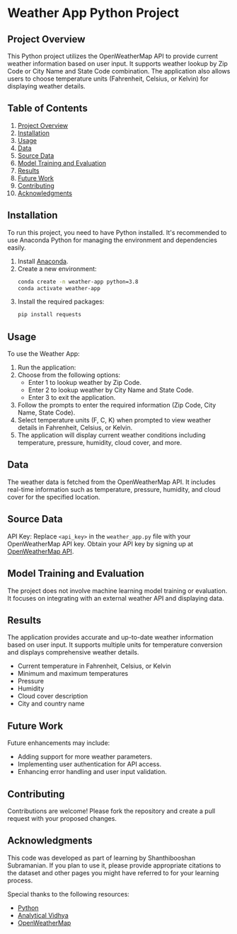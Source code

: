 
# Weather App Python Project

## Project Overview

This Python project utilizes the OpenWeatherMap API to provide current weather information based on user input. It supports weather lookup by Zip Code or City Name and State Code combination. The application also allows users to choose temperature units (Fahrenheit, Celsius, or Kelvin) for displaying weather details.

## Table of Contents

1. [Project Overview](#project-overview)
2. [Installation](#installation)
3. [Usage](#usage)
4. [Data](#data)
5. [Source Data](#source-data)
6. [Model Training and Evaluation](#model-training-and-evaluation)
7. [Results](#results)
8. [Future Work](#future-work)
9. [Contributing](#contributing)
10. [Acknowledgments](#acknowledgments)


## Installation

To run this project, you need to have Python installed. It's recommended to use Anaconda Python for managing the environment and dependencies easily.

1. Install [Anaconda](https://www.anaconda.com/products/individual).
2. Create a new environment:
    ```sh
    conda create -n weather-app python=3.8
    conda activate weather-app
    ```
3. Install the required packages:
    ```sh
    pip install requests
    ```
##  Usage

To use the Weather App:

1. Run the application:
2. Choose from the following options:
    - Enter 1 to lookup weather by Zip Code.
    - Enter 2 to lookup weather by City Name and State Code.
    - Enter 3 to exit the application.
3. Follow the prompts to enter the required information (Zip Code, City Name, State Code).
4. Select temperature units (F, C, K) when prompted to view weather details in Fahrenheit, Celsius, or Kelvin.
5. The application will display current weather conditions including temperature, pressure, humidity, cloud cover, and more.

## Data

The weather data is fetched from the OpenWeatherMap API. It includes real-time information such as temperature, pressure, humidity, and cloud cover for the specified location.

## Source Data

API Key: Replace `<api_key>` in the `weather_app.py` file with your OpenWeatherMap API key. Obtain your API key by signing up at [OpenWeatherMap API](https://openweathermap.org/api).

## Model Training and Evaluation

The project does not involve machine learning model training or evaluation. It focuses on integrating with an external weather API and displaying data.

## Results

The application provides accurate and up-to-date weather information based on user input. It supports multiple units for temperature conversion and displays comprehensive weather details.
- Current temperature in Fahrenheit, Celsius, or Kelvin
- Minimum and maximum temperatures
- Pressure
- Humidity
- Cloud cover description
- City and country name

## Future Work

Future enhancements may include:
- Adding support for more weather parameters.
- Implementing user authentication for API access.
- Enhancing error handling and user input validation.

## Contributing

Contributions are welcome! Please fork the repository and create a pull request with your proposed changes.

## Acknowledgments

This code was developed as part of learning by Shanthibooshan Subramanian. If you plan to use it, please provide appropriate citations to the dataset and other pages you might have referred to for your learning process.

Special thanks to the following resources:
- [Python](https://www.python.org/)
- [Analytical Vidhya](https://www.analyticsvidhya.com/)
- [OpenWeatherMap](https://openweathermap.org/)
